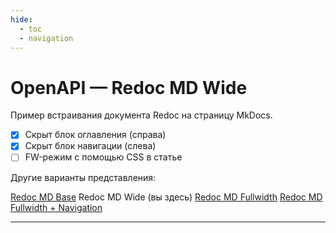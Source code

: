 ```yaml
---
hide:
  - toc
  - navigation
---
```


# OpenAPI — Redoc MD Wide

Пример встраивания документа Redoc на страницу MkDocs.

- [x] Скрыт блок оглавления (справа)
- [x] Скрыт блок навигации (слева)
- [ ] FW-режим с помощью CSS в статье

Другие варианты представления:

[Redoc MD Base](openapi-redoc.md)
Redoc MD Wide (вы здесь)
[Redoc MD Fullwidth](openapi-redoc-fw.md)
[Redoc MD Fullwidth + Navigation](openapi-redoc-fw-nav.md)

---

<redoc spec-url='https://raw.githubusercontent.com/andwr/mkdocs-material-fork/main/docs/openapi/pay-api.yaml'></redoc>
<script src="https://cdn.jsdelivr.net/npm/redoc@latest/bundles/redoc.standalone.js"> 
</script>